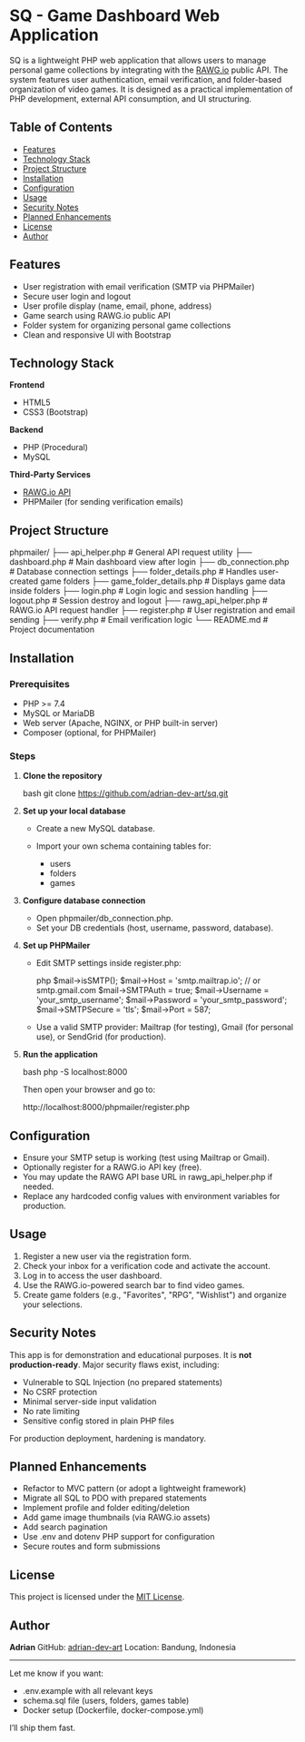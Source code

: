 # SQ - Game Dashboard Web Application

SQ is a lightweight PHP web application that allows users to manage personal game collections by integrating with the [RAWG.io](https://rawg.io/apidocs) public API. The system features user authentication, email verification, and folder-based organization of video games. It is designed as a practical implementation of PHP development, external API consumption, and UI structuring.

## Table of Contents

- [Features](#features)
- [Technology Stack](#technology-stack)
- [Project Structure](#project-structure)
- [Installation](#installation)
- [Configuration](#configuration)
- [Usage](#usage)
- [Security Notes](#security-notes)
- [Planned Enhancements](#planned-enhancements)
- [License](#license)
- [Author](#author)

## Features

- User registration with email verification (SMTP via PHPMailer)
- Secure user login and logout
- User profile display (name, email, phone, address)
- Game search using RAWG.io public API
- Folder system for organizing personal game collections
- Clean and responsive UI with Bootstrap

## Technology Stack

**Frontend**  
- HTML5  
- CSS3 (Bootstrap)

**Backend**  
- PHP (Procedural)  
- MySQL  

**Third-Party Services**  
- [RAWG.io API](https://rawg.io/apidocs)  
- PHPMailer (for sending verification emails)

## Project Structure


phpmailer/
├── api_helper.php            # General API request utility
├── dashboard.php             # Main dashboard view after login
├── db_connection.php         # Database connection settings
├── folder_details.php        # Handles user-created game folders
├── game_folder_details.php   # Displays game data inside folders
├── login.php                 # Login logic and session handling
├── logout.php                # Session destroy and logout
├── rawg_api_helper.php       # RAWG.io API request handler
├── register.php              # User registration and email sending
├── verify.php                # Email verification logic
└── README.md                 # Project documentation


## Installation

### Prerequisites

* PHP >= 7.4
* MySQL or MariaDB
* Web server (Apache, NGINX, or PHP built-in server)
* Composer (optional, for PHPMailer)

### Steps

1. **Clone the repository**

   bash
   git clone https://github.com/adrian-dev-art/sq.git
   

2. **Set up your local database**

   * Create a new MySQL database.
   * Import your own schema containing tables for:

     * users
     * folders
     * games

3. **Configure database connection**

   * Open phpmailer/db_connection.php.
   * Set your DB credentials (host, username, password, database).

4. **Set up PHPMailer**

   * Edit SMTP settings inside register.php:

     php
     $mail->isSMTP();
     $mail->Host = 'smtp.mailtrap.io'; // or smtp.gmail.com
     $mail->SMTPAuth = true;
     $mail->Username = 'your_smtp_username';
     $mail->Password = 'your_smtp_password';
     $mail->SMTPSecure = 'tls';
     $mail->Port = 587;
     
   * Use a valid SMTP provider: Mailtrap (for testing), Gmail (for personal use), or SendGrid (for production).

5. **Run the application**

   bash
   php -S localhost:8000
   

   Then open your browser and go to:

   
   http://localhost:8000/phpmailer/register.php
   

## Configuration

* Ensure your SMTP setup is working (test using Mailtrap or Gmail).
* Optionally register for a RAWG.io API key (free).
* You may update the RAWG API base URL in rawg_api_helper.php if needed.
* Replace any hardcoded config values with environment variables for production.

## Usage

1. Register a new user via the registration form.
2. Check your inbox for a verification code and activate the account.
3. Log in to access the user dashboard.
4. Use the RAWG.io-powered search bar to find video games.
5. Create game folders (e.g., "Favorites", "RPG", "Wishlist") and organize your selections.

## Security Notes

This app is for demonstration and educational purposes. It is **not production-ready**. Major security flaws exist, including:

* Vulnerable to SQL Injection (no prepared statements)
* No CSRF protection
* Minimal server-side input validation
* No rate limiting
* Sensitive config stored in plain PHP files

For production deployment, hardening is mandatory.

## Planned Enhancements

* Refactor to MVC pattern (or adopt a lightweight framework)
* Migrate all SQL to PDO with prepared statements
* Implement profile and folder editing/deletion
* Add game image thumbnails (via RAWG.io assets)
* Add search pagination
* Use .env and dotenv PHP support for configuration
* Secure routes and form submissions

## License

This project is licensed under the [MIT License](LICENSE).

## Author

**Adrian**
GitHub: [adrian-dev-art](https://github.com/adrian-dev-art)
Location: Bandung, Indonesia



---

Let me know if you want:
- .env.example with all relevant keys
- schema.sql file (users, folders, games table)
- Docker setup (Dockerfile, docker-compose.yml)

I’ll ship them fast.

